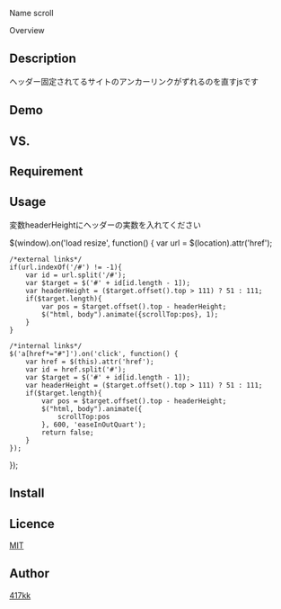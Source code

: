 Name
scroll

Overview

## Description
ヘッダー固定されてるサイトのアンカーリンクがずれるのを直すjsです

## Demo

## VS.

## Requirement

## Usage
変数headerHeightにヘッダーの実数を入れてください

$(window).on('load resize', function() {
	var url = $(location).attr('href');

	/*external links*/
	if(url.indexOf('/#') != -1){
		var id = url.split('/#');
		var $target = $('#' + id[id.length - 1]);
		var headerHeight = ($target.offset().top > 111) ? 51 : 111;
		if($target.length){
			var pos = $target.offset().top - headerHeight;
			$("html, body").animate({scrollTop:pos}, 1);
		}
	}

	/*internal links*/
	$('a[href*="#"]').on('click', function() {
		var href = $(this).attr('href');
		var id = href.split('#');
		var $target = $('#' + id[id.length - 1]);
		var headerHeight = ($target.offset().top > 111) ? 51 : 111;
		if($target.length){
			var pos = $target.offset().top - headerHeight;
			$("html, body").animate({
				scrollTop:pos
			}, 600, 'easeInOutQuart');
			return false;
		}
	});
});

## Install

## Licence

[MIT](https://github.com/tcnksm/tool/blob/master/LICENCE)

## Author

[417kk](https://github.com/417kk/)
